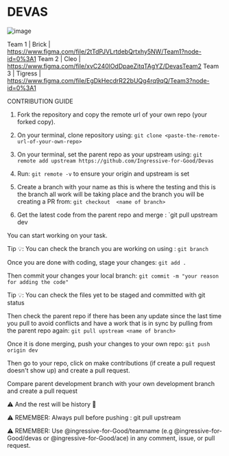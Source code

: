 # DEVAS
![image](https://user-images.githubusercontent.com/49078266/138476991-ccf2b6ec-6d76-4ff1-8c23-faed9ce2792a.png)

Team 1  | Brick   |   https://www.figma.com/file/2tTdPJVLrtdebQrtxhy5NW/Team1?node-id=0%3A1
Team 2  | Cleo    |   https://www.figma.com/file/xvC240lOdDpaeZitqTAgYZ/DevasTeam2
Team 3  | Tigress |   https://www.figma.com/file/EgDkHecdrR22bUQg4rq9qQ/Team3?node-id=0%3A1

CONTRIBUTION GUIDE

1. Fork the repository and copy the remote url of your own repo (your forked copy).

2. On your terminal, clone repository using: `git clone <paste-the-remote-url-of-your-own-repo>`

3. On your terminal, set the parent repo as your upstream using: `git remote add upstream https://github.com/Ingressive-for-Good/Devas`

4. Run: `git remote -v` to ensure your origin and upstream is set

5. Create a branch with your name as this is where the testing and this is the branch all work will be taking place and the branch you will be creating a PR from: `git checkout  <name of branch>`

6. Get the latest code from the parent repo and merge : `git pull upstream dev

You can start working on your task.

Tip 💡: You can check the branch you are working on using : `git branch`

Once you are done with coding, stage your changes: `git add .`

Then commit your changes your local branch: `git commit -m "your reason for adding the code"`

Tip 💡: You can check the files yet to be staged and committed with git status

Then check the parent repo if there has been any update since the last time you pull to avoid conflicts and have a work that is in sync by pulling from the parent repo again: `git pull upstream <name of branch>`

Once it is done merging, push your changes to your own repo: `git push origin dev`

Then go to your repo, click on make contributions (if create a pull request doesn't show up) and create a pull request.

Compare parent development branch with your own development branch and create a pull request

⚠️ And the rest will be history 🙂

⚠️ REMEMBER: Always pull before pushing : git pull upstream <name of branch>
 
 
⚠️ REMEMBER: Use @ingressive-for-Good/teamname (e.g @ingressive-for-Good/devas or @ingressive-for-Good/ace) in any comment, issue, or pull request.

